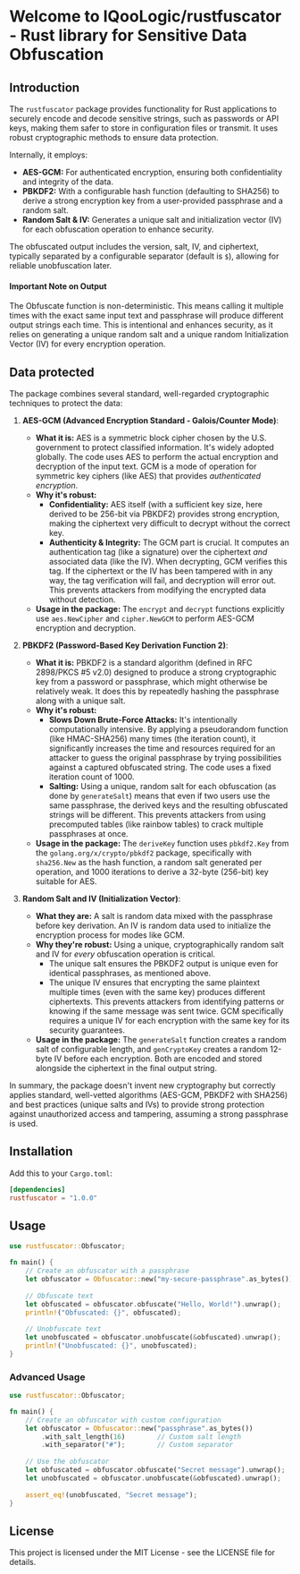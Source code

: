 # Welcome to IQooLogic/rustfuscator - Rust library for Sensitive Data Obfuscation

Introduction
------------
The `rustfuscator` package provides functionality for Rust applications to securely encode and decode sensitive strings, such as passwords or API keys, making them safer to store in configuration files or transmit. It uses robust cryptographic methods to ensure data protection.

Internally, it employs:
* **AES-GCM:** For authenticated encryption, ensuring both confidentiality and integrity of the data.
* **PBKDF2:** With a configurable hash function (defaulting to SHA256) to derive a strong encryption key from a user-provided passphrase and a random salt.
* **Random Salt & IV:** Generates a unique salt and initialization vector (IV) for each obfuscation operation to enhance security.

The obfuscated output includes the version, salt, IV, and ciphertext, typically separated by a configurable separator (default is `$`), allowing for reliable unobfuscation later.


#### Important Note on Output

The Obfuscate function is non-deterministic. This means calling it multiple times with the exact same input text and passphrase will produce different output strings each time. This is intentional and enhances security, as it relies on generating a unique random salt and a unique random Initialization Vector (IV) for every encryption operation.


Data protected
------------

The package combines several standard, well-regarded cryptographic techniques to protect the data:

1. **AES-GCM (Advanced Encryption Standard - Galois/Counter Mode)**:

    - **What it is:** AES is a symmetric block cipher chosen by the U.S. government to protect classified information. It's widely adopted globally. The code uses AES to perform the actual encryption and decryption of the input text. GCM is a mode of operation for symmetric key ciphers (like AES) that provides _authenticated encryption_.
    - **Why it's robust:**
        - **Confidentiality:** AES itself (with a sufficient key size, here derived to be 256-bit via PBKDF2) provides strong encryption, making the ciphertext very difficult to decrypt without the correct key.
        - **Authenticity & Integrity:** The GCM part is crucial. It computes an authentication tag (like a signature) over the ciphertext _and_ associated data (like the IV). When decrypting, GCM verifies this tag. If the ciphertext or the IV has been tampered with in any way, the tag verification will fail, and decryption will error out. This prevents attackers from modifying the encrypted data without detection.
    - **Usage in the package:** The `encrypt` and `decrypt` functions explicitly use `aes.NewCipher` and `cipher.NewGCM` to perform AES-GCM encryption and decryption.
2. **PBKDF2 (Password-Based Key Derivation Function 2)**:

    - **What it is:** PBKDF2 is a standard algorithm (defined in RFC 2898/PKCS #5 v2.0) designed to produce a strong cryptographic key from a password or passphrase, which might otherwise be relatively weak. It does this by repeatedly hashing the passphrase along with a unique salt.
    - **Why it's robust:**
        - **Slows Down Brute-Force Attacks:** It's intentionally computationally intensive. By applying a pseudorandom function (like HMAC-SHA256) many times (the iteration count), it significantly increases the time and resources required for an attacker to guess the original passphrase by trying possibilities against a captured obfuscated string. The code uses a fixed iteration count of 1000.
        - **Salting:** Using a unique, random salt for each obfuscation (as done by `generateSalt`) means that even if two users use the same passphrase, the derived keys and the resulting obfuscated strings will be different. This prevents attackers from using precomputed tables (like rainbow tables) to crack multiple passphrases at once.
    - **Usage in the package:** The `deriveKey` function uses `pbkdf2.Key` from the `golang.org/x/crypto/pbkdf2` package, specifically with `sha256.New` as the hash function, a random salt generated per operation, and 1000 iterations to derive a 32-byte (256-bit) key suitable for AES.
3. **Random Salt and IV (Initialization Vector)**:

    - **What they are:** A salt is random data mixed with the passphrase before key derivation. An IV is random data used to initialize the encryption process for modes like GCM.
    - **Why they're robust:** Using a unique, cryptographically random salt and IV for _every_ obfuscation operation is critical.
        - The unique salt ensures the PBKDF2 output is unique even for identical passphrases, as mentioned above.
        - The unique IV ensures that encrypting the same plaintext multiple times (even with the same key) produces different ciphertexts. This prevents attackers from identifying patterns or knowing if the same message was sent twice. GCM specifically requires a unique IV for each encryption with the same key for its security guarantees.
    - **Usage in the package:** The `generateSalt` function creates a random salt of configurable length, and `genCryptoKey` creates a random 12-byte IV before each encryption. Both are encoded and stored alongside the ciphertext in the final output string.

In summary, the package doesn't invent new cryptography but correctly applies standard, well-vetted algorithms (AES-GCM, PBKDF2 with SHA256) and best practices (unique salts and IVs) to provide strong protection against unauthorized access and tampering, assuming a strong passphrase is used.

## Installation

Add this to your `Cargo.toml`:

```toml
[dependencies]
rustfuscator = "1.0.0"
```

## Usage

```rust
use rustfuscator::Obfuscator;

fn main() {
    // Create an obfuscator with a passphrase
    let obfuscator = Obfuscator::new("my-secure-passphrase".as_bytes());
    
    // Obfuscate text
    let obfuscated = obfuscator.obfuscate("Hello, World!").unwrap();
    println!("Obfuscated: {}", obfuscated);
    
    // Unobfuscate text
    let unobfuscated = obfuscator.unobfuscate(&obfuscated).unwrap();
    println!("Unobfuscated: {}", unobfuscated);
}
```

### Advanced Usage

```rust
use rustfuscator::Obfuscator;

fn main() {
    // Create an obfuscator with custom configuration
    let obfuscator = Obfuscator::new("passphrase".as_bytes())
        .with_salt_length(16)        // Custom salt length
        .with_separator("#");        // Custom separator
    
    // Use the obfuscator
    let obfuscated = obfuscator.obfuscate("Secret message").unwrap();
    let unobfuscated = obfuscator.unobfuscate(&obfuscated).unwrap();
    
    assert_eq!(unobfuscated, "Secret message");
}
```

## License

This project is licensed under the MIT License - see the LICENSE file for details.
